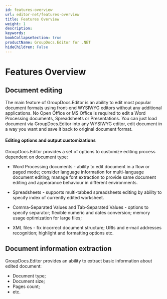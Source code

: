 ```yaml
---
id: features-overview
url: editor-net/features-overview
title: Features Overview
weight: 1
description: 
keywords: 
bookCollapseSection: true
productName: GroupDocs.Editor for .NET
hideChildren: False
---
```


# Features Overview


## Document editing

The main feature of GroupDocs.Editor is an ability to edit most popular document formats using front-end WYSIWYG editors without any additional applications. No Open Office or MS Office is required to edit a Word Processing documents, Spreadsheets or Presentations. You can just load document via GroupDocs.Editor into any WYSIWYG editor, edit document in a way you want and save it back to original document format.

#### Editing options and output customizations

GroupDocs.Editor provides a set of options to customize editing process dependent on document type:

*   Word Processing documents - ability to edit document in a flow or paged mode; consider language information for multi-language document editing; manage font extraction to provide same document editing and appearance behaviour in different environments.
    
*   Spreadsheets - supports multi-tabbed spreadsheets editing by ability to specify index of currently edited worksheet.
    
*   Comma-Separated Values and Tab-Separated Values - options to specify separator; flexible numeric and dates conversion; memory usage optimization for large files;
    
*   XML files - fix incorrect document structure; URIs and e-mail addresses recognition; highlight and formatting options etc.
    

## Document information extraction

GroupDocs.Editor provides an ability to extract basic information about edited document:

*   Document type;
*   Document size;
*   Pages count;
*   etc.
